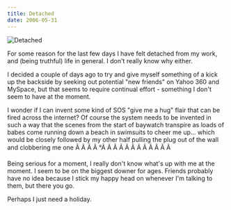 ```yaml
---
title: Detached
date: 2006-05-31
---
```


![Detached](https://source.unsplash.com/vP3pnOoCiYE/1600x900)

For some reason for the last few days I have felt detached from my work, and (being truthful) life in general. I don't really know why either.

I decided a couple of days ago to try and give myself something of a kick up the backside by seeking out potential "new friends" on Yahoo 360 and MySpace, but that seems to require continual effort - something I don't seem to have at the moment.

I wonder if I can invent some kind of SOS "give me a hug" flair that can be fired across the internet? Of course the system needs to be invented in such a way that the scenes from the start of baywatch transpire as loads of babes come running down a beach in swimsuits to cheer me up... which would be closely followed by my other half pulling the plug out of the wall and clobbering me one Ã Ã Ã Ã °Ã Ã Ã Ã Ã Ã Ã Ã Ã Ã Ã Ã 

Being serious for a moment, I really don't know what's up with me at the moment. I seem to be on the biggest downer for ages. Friends probably have no idea because I stick my happy head on whenever I'm talking to them, but there you go.

Perhaps I just need a holiday.